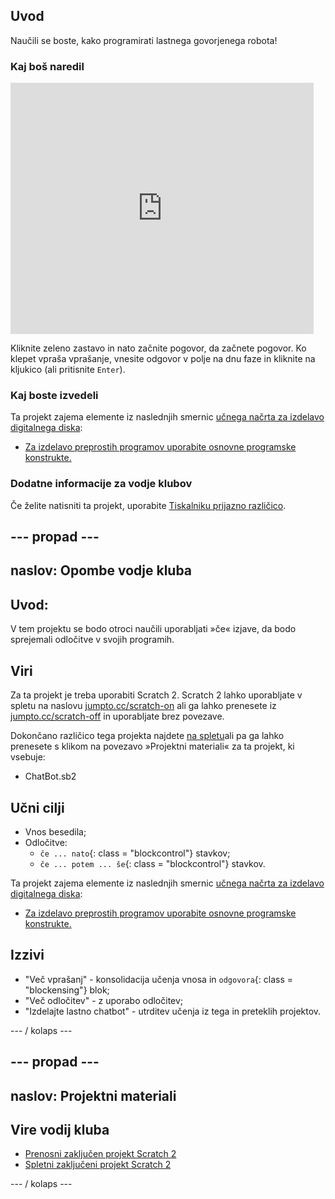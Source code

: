 ## Uvod

Naučili se boste, kako programirati lastnega govorjenega robota!

### Kaj boš naredil

<div class="scratch-preview">
  <iframe allowtransparency="true" width="485" height="402" src="https://scratch.mit.edu/projects/embed/26762091/?autostart=false" frameborder="0"></iframe>
</div>

Kliknite zeleno zastavo in nato začnite pogovor, da začnete pogovor. Ko klepet vpraša vprašanje, vnesite odgovor v polje na dnu faze in kliknite na kljukico (ali pritisnite `Enter`).

### Kaj boste izvedeli

Ta projekt zajema elemente iz naslednjih smernic [učnega načrta za izdelavo digitalnega diska](http://rpf.io/curriculum):

+ [Za izdelavo preprostih programov uporabite osnovne programske konstrukte.](https://www.raspberrypi.org/curriculum/programming/creator)

### Dodatne informacije za vodje klubov

Če želite natisniti ta projekt, uporabite [Tiskalniku prijazno različico](https://projects.raspberrypi.org/en/projects/chatbot/print).

## \--- propad \---

## naslov: Opombe vodje kluba

## Uvod:

V tem projektu se bodo otroci naučili uporabljati »če« izjave, da bodo sprejemali odločitve v svojih programih.

## Viri

Za ta projekt je treba uporabiti Scratch 2. Scratch 2 lahko uporabljate v spletu na naslovu [jumpto.cc/scratch-on](http://jumpto.cc/scratch-on) ali ga lahko prenesete iz [jumpto.cc/scratch-off](http://jumpto.cc/scratch-off) in uporabljate brez povezave.

Dokončano različico tega projekta najdete [na spletu](http://scratch.mit.edu/projects/26762091/#editor)ali pa ga lahko prenesete s klikom na povezavo »Projektni materiali« za ta projekt, ki vsebuje:

+ ChatBot.sb2

## Učni cilji

+ Vnos besedila;
+ Odločitve: 
    + `če ... nato`{: class = "blockcontrol"} stavkov;
    + `če ... potem ... še`{: class = "blockcontrol"} stavkov.

Ta projekt zajema elemente iz naslednjih smernic [učnega načrta za izdelavo digitalnega diska](http://rpf.io/curriculum):

+ [Za izdelavo preprostih programov uporabite osnovne programske konstrukte.](https://www.raspberrypi.org/curriculum/programming/creator)

## Izzivi

+ "Več vprašanj" - konsolidacija učenja vnosa in `odgovora`{: class = "blockensing"} blok;
+ "Več odločitev" - z uporabo odločitev;
+ "Izdelajte lastno chatbot" - utrditev učenja iz tega in preteklih projektov.

\--- / kolaps \---

## \--- propad \---

## naslov: Projektni materiali

## Vire vodij kluba

+ [Prenosni zaključen projekt Scratch 2](resources/ChatBot.sb2)
+ [Spletni zaključeni projekt Scratch 2](http://scratch.mit.edu/projects/26762091/#editor)

\--- / kolaps \---